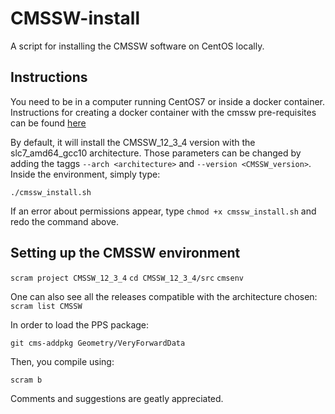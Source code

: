 # CMSSW-install

A script for installing the CMSSW software on CentOS locally.

## Instructions

You need to be in a computer running CentOS7 or inside a docker container. Instructions for creating a docker container with the cmssw pre-requisites can be found [here]()

By default, it will install the CMSSW_12_3_4 version with the slc7_amd64_gcc10 architecture. Those parameters can be changed by adding the taggs `--arch <architecture>` and `--version <CMSSW_version>`. Inside the environment, simply type:

`./cmssw_install.sh`

If an error about permissions appear, type `chmod +x cmssw_install.sh` and redo the command above. 


## Setting up the CMSSW environment

`scram project CMSSW_12_3_4`
`cd CMSSW_12_3_4/src`
`cmsenv`

One can also see all the releases compatible with the architecture chosen:
`scram list CMSSW`

In order to load the PPS package:

`git cms-addpkg Geometry/VeryForwardData`

Then, you compile using:

`scram b`

Comments and suggestions are geatly appreciated.


